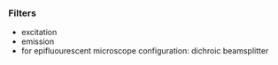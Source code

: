 ### Filters

-   excitation
-   emission
-   for epifluourescent microscope configuration: dichroic beamsplitter

